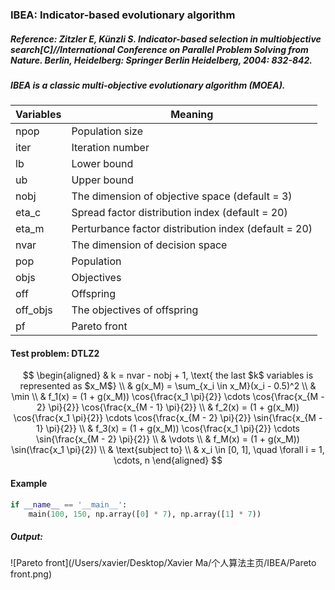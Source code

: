 ### IBEA: Indicator-based evolutionary algorithm

##### Reference: Zitzler E, Künzli S. Indicator-based selection in multiobjective search[C]//International Conference on Parallel Problem Solving from Nature. Berlin, Heidelberg: Springer Berlin Heidelberg, 2004: 832-842.

##### IBEA is a classic multi-objective evolutionary algorithm (MOEA).

| Variables | Meaning                                              |
| --------- | ---------------------------------------------------- |
| npop      | Population size                                      |
| iter      | Iteration number                                     |
| lb        | Lower bound                                          |
| ub        | Upper bound                                          |
| nobj      | The dimension of objective space (default = 3)       |
| eta_c     | Spread factor distribution index (default = 20)      |
| eta_m     | Perturbance factor distribution index (default = 20) |
| nvar      | The dimension of decision space                      |
| pop       | Population                                           |
| objs      | Objectives                                           |
| off       | Offspring                                            |
| off_objs  | The objectives of offspring                          |
| pf        | Pareto front                                         |

#### Test problem: DTLZ2

$$
\begin{aligned}
	& k = nvar - nobj + 1, \text{ the last $k$ variables is represented as $x_M$} \\
	& g(x_M) = \sum_{x_i \in x_M}(x_i - 0.5)^2 \\
	& \min \\
	& f_1(x) = (1 + g(x_M)) \cos{\frac{x_1 \pi}{2}} \cdots \cos{\frac{x_{M - 2} \pi}{2}} \cos{\frac{x_{M - 1} \pi}{2}} \\
	& f_2(x) = (1 + g(x_M)) \cos{\frac{x_1 \pi}{2}} \cdots \cos{\frac{x_{M - 2} \pi}{2}} \sin{\frac{x_{M - 1} \pi}{2}} \\
	& f_3(x) = (1 + g(x_M)) \cos{\frac{x_1 \pi}{2}} \cdots \sin{\frac{x_{M - 2} \pi}{2}} \\
	& \vdots \\
	& f_M(x) = (1 + g(x_M)) \sin(\frac{x_1 \pi}{2}) \\
	& \text{subject to} \\
	& x_i \in [0, 1], \quad \forall i = 1, \cdots, n
\end{aligned}
$$



#### Example

```python
if __name__ == '__main__':
    main(100, 150, np.array([0] * 7), np.array([1] * 7))
```

##### Output:

![Pareto front](/Users/xavier/Desktop/Xavier Ma/个人算法主页/IBEA/Pareto front.png)



